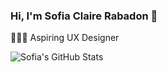 ### Hi, I'm Sofia Claire Rabadon 👋

👩🏻‍💻 Aspiring UX Designer

![Sofia's GitHub Stats](https://github-readme-stats.vercel.app/api?username=sofiaclairerabadon&show_icons=true&theme=tokyonight)


